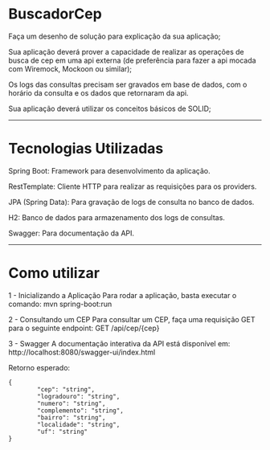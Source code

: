 ﻿# BuscadorCep
 
Faça um desenho de solução para explicação da sua aplicação;

Sua aplicação deverá prover a capacidade de realizar as operações de busca de cep em uma api externa (de preferência para fazer a api mocada com Wiremock, Mockoon ou similar);

Os logs das consultas precisam ser gravados em base de dados, com o horário da consulta e os dados que retornaram da api.

Sua aplicação deverá utilizar os conceitos básicos de SOLID;

---
 # Tecnologias Utilizadas
Spring Boot: Framework para desenvolvimento da aplicação.

RestTemplate: Cliente HTTP para realizar as requisições para os providers.

JPA (Spring Data): Para gravação de logs de consulta no banco de dados.

H2: Banco de dados para armazenamento dos logs de consultas.

Swagger: Para documentação da API.


---
# Como utilizar

1 -  Inicializando a Aplicação Para rodar a aplicação, basta executar o comando:
      mvn spring-boot:run

2 -  Consultando um CEP Para consultar um CEP, faça uma requisição GET para o seguinte endpoint:
      GET /api/cep/{cep}

3 -  Swagger A documentação interativa da API está disponível em:
      http://localhost:8080/swagger-ui/index.html

Retorno esperado:
 
    {
            "cep": "string",      
            "logradouro": "string",   
            "numero": "string",  
            "complemento": "string",    
            "bairro": "string",    
            "localidade": "string",  
            "uf": "string"  
    }
